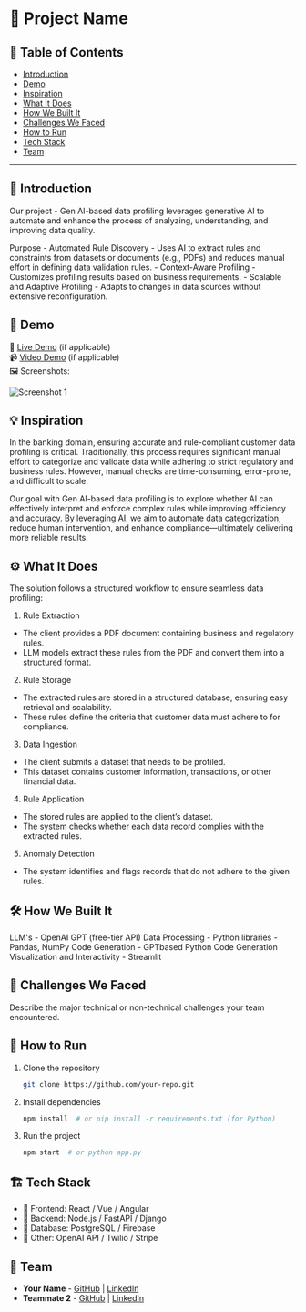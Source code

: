 # 🚀 Project Name

## 📌 Table of Contents
- [Introduction](#introduction)
- [Demo](#demo)
- [Inspiration](#inspiration)
- [What It Does](#what-it-does)
- [How We Built It](#how-we-built-it)
- [Challenges We Faced](#challenges-we-faced)
- [How to Run](#how-to-run)
- [Tech Stack](#tech-stack)
- [Team](#team)

---

## 🎯 Introduction
Our project - Gen AI-based data profiling leverages generative AI to automate and enhance the process of analyzing, understanding, and improving data quality. 

Purpose - Automated Rule Discovery - Uses AI to extract rules and constraints from datasets or documents (e.g., PDFs) and reduces manual effort in defining data validation rules.
        - Context-Aware Profiling - Customizes profiling results based on business requirements.
        - Scalable and Adaptive Profiling - Adapts to changes in data sources without extensive reconfiguration.

## 🎥 Demo
🔗 [Live Demo](#) (if applicable)  
📹 [Video Demo](#) (if applicable)  
🖼️ Screenshots:

![Screenshot 1](link-to-image)

## 💡 Inspiration
In the banking domain, ensuring accurate and rule-compliant customer data profiling is critical. Traditionally, this process requires significant manual effort to categorize and validate data while adhering to strict regulatory and business rules. However, manual checks are time-consuming, error-prone, and difficult to scale.

Our goal with Gen AI-based data profiling is to explore whether AI can effectively interpret and enforce complex rules while improving efficiency and accuracy. By leveraging AI, we aim to automate data categorization, reduce human intervention, and enhance compliance—ultimately delivering more reliable results.

## ⚙️ What It Does

The solution follows a structured workflow to ensure seamless data profiling:

1. Rule Extraction
- The client provides a PDF document containing business and regulatory rules.
- LLM models extract these rules from the PDF and convert them into a structured format.

2. Rule Storage
- The extracted rules are stored in a structured database, ensuring easy retrieval and scalability.
- These rules define the criteria that customer data must adhere to for compliance.

3. Data Ingestion
- The client submits a dataset that needs to be profiled.
- This dataset contains customer information, transactions, or other financial data.

4. Rule Application
- The stored rules are applied to the client’s dataset.
- The system checks whether each data record complies with the extracted rules.

5. Anomaly Detection
- The system identifies and flags records that do not adhere to the given rules.

## 🛠️ How We Built It
LLM's - OpenAI GPT (free-tier API)
Data Processing - Python libraries - Pandas, NumPy
Code Generation - GPTbased Python Code Generation
Visualization and Interactivity - Streamlit

## 🚧 Challenges We Faced
Describe the major technical or non-technical challenges your team encountered.

## 🏃 How to Run
1. Clone the repository  
   ```sh
   git clone https://github.com/your-repo.git
   ```
2. Install dependencies  
   ```sh
   npm install  # or pip install -r requirements.txt (for Python)
   ```
3. Run the project  
   ```sh
   npm start  # or python app.py
   ```

## 🏗️ Tech Stack
- 🔹 Frontend: React / Vue / Angular
- 🔹 Backend: Node.js / FastAPI / Django
- 🔹 Database: PostgreSQL / Firebase
- 🔹 Other: OpenAI API / Twilio / Stripe

## 👥 Team
- **Your Name** - [GitHub](#) | [LinkedIn](#)
- **Teammate 2** - [GitHub](#) | [LinkedIn](#)
